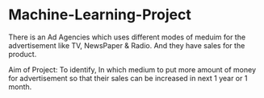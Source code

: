 # Machine-Learning-Project

There is an Ad Agencies which uses different modes of meduim for the advertisement like TV, NewsPaper & Radio. And they have sales for the product.

Aim of Project: To identify, In which medium to put more amount of money for advertisement so that their sales can be increased in next 1 year or 1 month. 
